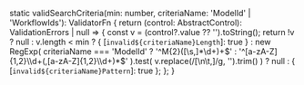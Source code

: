 static validSearchCriteria(min: number, criteriaName: 'ModelId' | 'WorkflowIds'): ValidatorFn {
  return (control: AbstractControl): ValidationErrors | null => {
    const v = (control?.value ?? '').toString();
    return !v
      ? null
      : v.length < min
        ? { [`invalid${criteriaName}Length`]: true }
        : new RegExp(
            criteriaName === 'ModelId'
              ? '^M{2}([\\s,]*\\d+)+$'
              : '^[a-zA-Z]{1,2}\\d+(,[a-zA-Z]{1,2}\\d+)*$'
          ).test(
            v.replace(/[\n\t,]/g, '').trim()
          )
          ? null
          : { [`invalid${criteriaName}Pattern`]: true };
  };
}
